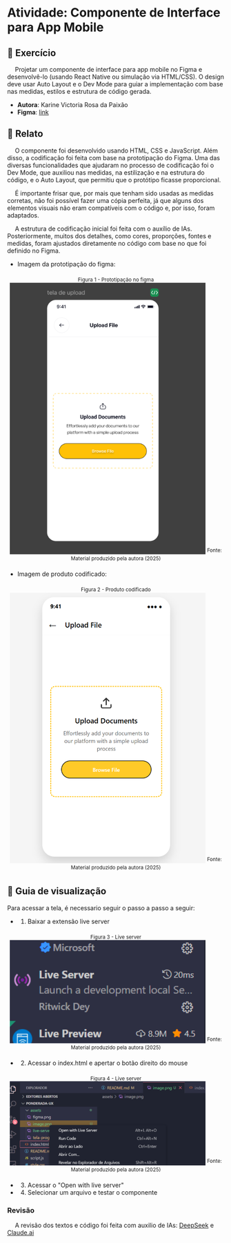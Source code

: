 # Atividade: Componente de Interface para App Mobile

## 📌 Exercício
&emsp; Projetar um componente de interface para app mobile no Figma e desenvolvê-lo (usando React Native ou simulação via HTML/CSS). O design deve usar Auto Layout e o Dev Mode para guiar a implementação com base nas medidas, estilos e estrutura de código gerada.

- **Autora**: Karine Victoria Rosa da Paixão
- **Figma**: [link](https://www.figma.com/design/vEPaSjNyr75EEWLHrZxs0J/Ponderada?node-id=0-1&t=gNR9164SVtvJCgae-1)

## 📝 Relato
&emsp;  O componente foi desenvolvido usando HTML, CSS e JavaScript. Além disso, a codificação foi feita com base na prototipação do Figma. Uma das diversas funcionalidades que ajudaram no processo de codificação foi o Dev Mode, que auxiliou nas medidas, na estilização e na estrutura do código, e o Auto Layout, que permitiu que o protótipo ficasse proporcional.

&emsp; É importante frisar que, por mais que tenham sido usadas as medidas corretas, não foi possível fazer uma cópia perfeita, já que alguns dos elementos visuais não eram compatíveis com o código e, por isso, foram adaptados.

&emsp;  A estrutura de codificação inicial foi feita com o auxílio de IAs. Posteriormente, muitos dos detalhes, como cores, proporções, fontes e medidas, foram ajustados diretamente no código com base no que foi definido no Figma.

- Imagem da prototipação do figma: 

<div align="center">
<sub>Figura 1 - Prototipação no figma </sub>
<img src="assets/figma.png"  width="90%">
<sup>Fonte: Material produzido pela autora (2025)</sup>
</div>

- Imagem de produto codificado: 

<div align="center">
<sub>Figura 2 - Produto codificado </sub>
<img src="assets/tela-programada.png"  width="90%">
<sup>Fonte: Material produzido pela autora (2025)</sup>
</div>

## 📝 Guia de visualização

Para acessar a tela, é necessario seguir o passo a passo a seguir:


- 1. Baixar a extensão live server

<div align="center">
<sub> Figura 3 - Live server </sub>
<img src="assets/live-server.png"  width="90%">
<sup>Fonte: Material produzido pela autora (2025)</sup>
</div>

- 2. Acessar o index.html e apertar o botão direito do mouse

<div align="center">
<sub> Figura 4 - Live server </sub>
<img src="assets/open.png"  width="90%">
<sup>Fonte: Material produzido pela autora (2025)</sup>
</div>

- 3. Acessar o "Open with live server"

- 4. Selecionar um arquivo e testar o componente

### Revisão

&emsp; A revisão dos textos e código foi feita com auxilio de IAs: [DeepSeek](https://chat.deepseek.com/) e [Claude.ai](https://claude.ai)
